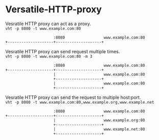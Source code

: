 # Versatile-HTTP-proxy
Vesratile HTTP proxy can act as a proxy.  
`vht -p 8080 -t www.example.com:80`
```
                     :8080                 www.example.com:80
+--------------------+--------------------+
```

Vesratile HTTP proxy can send request multiple times.  
`vht -p 8080 -t www.example.com:80 -m 3`
```
                     :8080                 www.example.com:80
+--------------------+--------------------+
                     |                     www.example.com:80
                     +--------------------+
                     |                     www.example.com:80
                     +--------------------+
```

Vesratile HTTP proxy can send the request to multiple host:port.  
`vht -p 8080 -t www.example.com:80,www.example.org,www.example.net`
```
                     :8080                 www.example.com:80
+--------------------+--------------------+
                     |                     www.example.org:80
                     +--------------------+
                     |                     www.example.net:80
                     +--------------------+
```